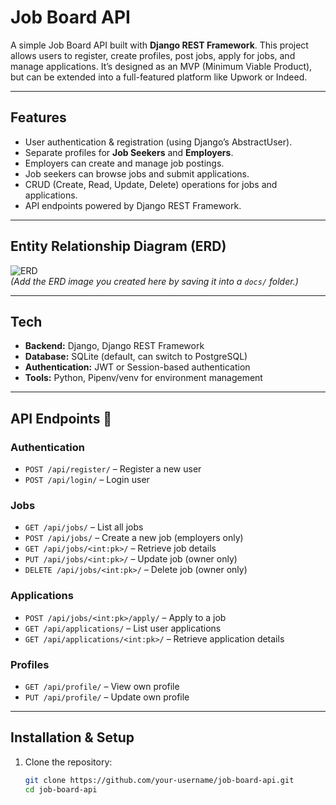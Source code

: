 # Job Board API  

A simple Job Board API built with **Django REST Framework**. This project allows users to register, create profiles, post jobs, apply for jobs, and manage applications. It’s designed as an MVP (Minimum Viable Product), but can be extended into a full-featured platform like Upwork or Indeed.  

---

## Features 
- User authentication & registration (using Django’s AbstractUser).  
- Separate profiles for **Job Seekers** and **Employers**.  
- Employers can create and manage job postings.  
- Job seekers can browse jobs and submit applications.  
- CRUD (Create, Read, Update, Delete) operations for jobs and applications.  
- API endpoints powered by Django REST Framework.  

---

## Entity Relationship Diagram (ERD) 
![ERD](./docs/erd.png)  
*(Add the ERD image you created here by saving it into a `docs/` folder.)*  

---

## Tech
- **Backend:** Django, Django REST Framework  
- **Database:** SQLite (default, can switch to PostgreSQL)  
- **Authentication:** JWT or Session-based authentication  
- **Tools:** Python, Pipenv/venv for environment management  

---

## API Endpoints 📌
### Authentication
- `POST /api/register/` – Register a new user  
- `POST /api/login/` – Login user  

### Jobs
- `GET /api/jobs/` – List all jobs  
- `POST /api/jobs/` – Create a new job (employers only)  
- `GET /api/jobs/<int:pk>/` – Retrieve job details  
- `PUT /api/jobs/<int:pk>/` – Update job (owner only)  
- `DELETE /api/jobs/<int:pk>/` – Delete job (owner only)  

### Applications
- `POST /api/jobs/<int:pk>/apply/` – Apply to a job  
- `GET /api/applications/` – List user applications  
- `GET /api/applications/<int:pk>/` – Retrieve application details  

### Profiles
- `GET /api/profile/` – View own profile  
- `PUT /api/profile/` – Update own profile  

---

## Installation & Setup 

1. Clone the repository:
   ```bash
   git clone https://github.com/your-username/job-board-api.git
   cd job-board-api

